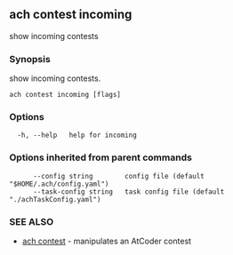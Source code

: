 ## ach contest incoming

show incoming contests

### Synopsis

show incoming contests.

```
ach contest incoming [flags]
```

### Options

```
  -h, --help   help for incoming
```

### Options inherited from parent commands

```
      --config string        config file (default "$HOME/.ach/config.yaml")
      --task-config string   task config file (default "./achTaskConfig.yaml")
```

### SEE ALSO

* [ach contest](ach_contest.md)	 - manipulates an AtCoder contest

